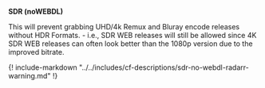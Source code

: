 <!-- markdownlint-disable MD041-->
**SDR (noWEBDL)**<br>

This will prevent grabbing UHD/4k Remux and Bluray encode releases without HDR Formats. - i.e., SDR WEB releases will still be allowed since 4K SDR WEB releases can often look better than the 1080p version due to the improved bitrate.

{! include-markdown "../../includes/cf-descriptions/sdr-no-webdl-radarr-warning.md" !}
<!-- markdownlint-enable MD041-->
